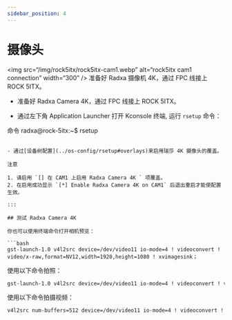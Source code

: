 ```yaml
---
sidebar_position: 4
---
```


# 摄像头

<img src=“/img/rock5itx/rock5itx-cam1.webp” alt=“rock5itx cam1 connection” width=“300” /> 准备好 Radxa 摄像机 4K，通过 FPC 线接上 ROCK 5ITX。

- 准备好 Radxa Camera 4K，通过 FPC 线接上 ROCK 5ITX。

- 通过左下角 Application Launcher 打开 Kconsole 终端, 运行 `rsetup` 命令：

命令
radxa@rock-5itx:~$ rsetup
```

- 通过[设备树配置](../os-config/rsetup#overlays)来启用瑞莎 4K 摄像头的覆盖。

注意

1. 请启用 `[] 在 CAM1 上启用 Radxa Camera 4K ` 项覆盖。
2. 在启用成功显示 `[*] Enable Radxa Camera 4K on CAM1` 后退出重启才能使配置生效。

:::

## 测试 Radxa Camera 4K

你也可以使用终端命令打开相机预览：

```bash
gst-launch-1.0 v4l2src device=/dev/video11 io-mode=4 ! videoconvert ! video/x-raw,format=NV12,width=1920,height=1080 ! xvimagesink；
```

使用以下命令拍照：

```bash
gst-launch-1.0 v4l2src device=/dev/video11 io-mode=4 ! videoconvert ! video/x-raw,format=NV12,width=1920,height=1080 ! jpegenc ! multifilesink location=file.name.jpg；
```

使用以下命令拍摄视频：

```bash
v4l2src num-buffers=512 device=/dev/video11 io-mode=4 ! videoconvert ! video/x-raw, format=NV12, width=1920, height=1080, framerate=30/1 ! tee name=t ! queue ! mpph264enc ! queue ! h264parse ! mpegtsmux ! filesink location=/home/radxa/file.name.mp4
```
